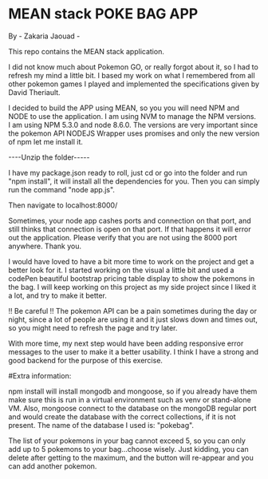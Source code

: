 # MEAN stack POKE BAG APP
By - Zakaria Jaouad -

This repo contains the MEAN stack application.

I did not know much about Pokemon GO, or really forgot about it, so I had to refresh my mind a little bit. I based my work on what I remembered from all other pokemon games I played and implemented the specifications given by David Theriault.

I decided to build the APP using MEAN, so you you will need NPM and NODE to use the application. I am using NVM to manage the NPM versions. I am using NPM 5.3.0 and node 8.6.0.
The versions are very important since the pokemon API NODEJS Wrapper uses promises and only the new version of npm let me install it.

----Unzip the folder-----

I have my package.json ready to roll, just cd or go into the folder and run "npm install", it will install all the dependencies for you.
Then you can simply run the command "node app.js".

Then navigate to localhost:8000/

Sometimes, your node app cashes ports and connection on that port, and still thinks that connection is open on that port. If that happens it will error out the application. Please verify that you are not using the 8000 port anywhere. Thank you.

I would have loved to have a bit more time to work on the project and get a better look for it. I started working on the visual a little bit and used a codePen beautiful bootstrap pricing table display to show the pokemons in the bag.
I will keep working on this project as my side project since I liked it a lot, and try to make it better.

!! Be careful !!
The pokemon API can be a pain sometimes during the day or night, since a lot of people are using it and it just slows down and times out, so you might need to refresh the page and try later.

With more time, my next step would have been adding responsive error messages to the user to make it a better usability.
I think I have a strong and good backend for the purpose of this exercise.

#Extra information:

npm install will install mongodb and mongoose, so if you already have them make sure this is run in a virtual environment such as venv or stand-alone VM.
Also, mongoose connect to the database on the mongoDB regular port and would create the database with the correct collections, if it is not present.
The name of the database I used is: "pokebag".

The list of your pokemons in your bag cannot exceed 5, so you can only add up to 5 pokemons to your bag...choose wisely.
Just kidding, you can delete after getting to the maximum, and the button will re-appear and you can add another pokemon.
